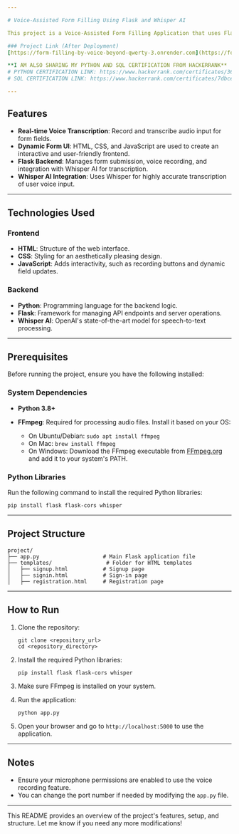 ```yaml
---

# Voice-Assisted Form Filling Using Flask and Whisper AI

This project is a Voice-Assisted Form Filling Application that uses Flask as the backend framework and OpenAI's Whisper AI for real-time voice recognition. Users can record their voice to fill out form fields, enhancing accessibility and efficiency in form submission processes. The application is designed to help users complete forms using voice commands instead of typing.

### Project Link (After Deployment)
[https://form-filling-by-voice-beyond-qwerty-3.onrender.com](https://form-filling-by-voice-beyond-qwerty-3.onrender.com)

**I AM ALSO SHARING MY PYTHON AND SQL CERTIFICATION FROM HACKERRANK**
# PYTHON CERTIFICATION LINK: https://www.hackerrank.com/certificates/3676acdc6f98
# SQL CERTIFICATION LINK: https://www.hackerrank.com/certificates/7dbce7a3ef68

---
```


## Features

- **Real-time Voice Transcription**: Record and transcribe audio input for form fields.
- **Dynamic Form UI**: HTML, CSS, and JavaScript are used to create an interactive and user-friendly frontend.
- **Flask Backend**: Manages form submission, voice recording, and integration with Whisper AI for transcription.
- **Whisper AI Integration**: Uses Whisper for highly accurate transcription of user voice input.

---

## Technologies Used

### Frontend
- **HTML**: Structure of the web interface.
- **CSS**: Styling for an aesthetically pleasing design.
- **JavaScript**: Adds interactivity, such as recording buttons and dynamic field updates.

### Backend
- **Python**: Programming language for the backend logic.
- **Flask**: Framework for managing API endpoints and server operations.
- **Whisper AI**: OpenAI's state-of-the-art model for speech-to-text processing.

---

## Prerequisites

Before running the project, ensure you have the following installed:

### System Dependencies
- **Python 3.8+**

- **FFmpeg**: Required for processing audio files. Install it based on your OS:
  - On Ubuntu/Debian: `sudo apt install ffmpeg`
  - On Mac: `brew install ffmpeg`
  - On Windows: Download the FFmpeg executable from [FFmpeg.org](https://ffmpeg.org) and add it to your system's PATH.

### Python Libraries
Run the following command to install the required Python libraries:

```
pip install flask flask-cors whisper
```

---

## Project Structure

```
project/
├── app.py                    # Main Flask application file
├── templates/                 # Folder for HTML templates
│   ├── signup.html           # Signup page
│   ├── signin.html           # Sign-in page
│   ├── registration.html     # Registration page
```

---

## How to Run

1. Clone the repository:
   ```
   git clone <repository_url>
   cd <repository_directory>
   ```

2. Install the required Python libraries:
   ```
   pip install flask flask-cors whisper
   ```

3. Make sure FFmpeg is installed on your system.

4. Run the application:
   ```
   python app.py
   ```

5. Open your browser and go to `http://localhost:5000` to use the application.

---

## Notes

- Ensure your microphone permissions are enabled to use the voice recording feature.
- You can change the port number if needed by modifying the `app.py` file.

---

This README provides an overview of the project's features, setup, and structure. Let me know if you need any more modifications!

